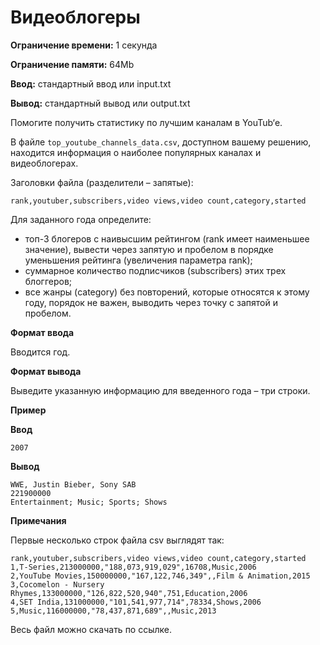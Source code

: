 # Видеоблогеры

**Ограничение времени:** 1 секунда

**Ограничение памяти:** 64Mb

**Ввод:** стандартный ввод или input.txt

**Вывод:** стандартный вывод или output.txt

Помогите получить статистику по лучшим каналам в YouTub‘е.

В файле `top_youtube_channels_data.csv`, доступном вашему решению, находится информация о наиболее популярных каналах и видеоблогерах.

Заголовки файла (разделители – запятые):

`rank,youtuber,subscribers,video views,video count,category,started`

Для заданного года определите:

*   топ-3 блогеров с наивысшим рейтингом (rank имеет наименьшее значение), вывести через запятую и пробелом в порядке уменьшения рейтинга (увеличения параметра rank);
*   суммарное количество подписчиков (subscribers) этих трех блоггеров;
*   все жанры (category) без повторений, которые относятся к этому году, порядок не важен, выводить через точку с запятой и пробелом.

**Формат ввода**

Вводится год.

**Формат вывода**

Выведите указанную информацию для введенного года – три строки.

**Пример**

**Ввод**
```
2007
```

**Вывод**
```
WWE, Justin Bieber, Sony SAB
221900000
Entertainment; Music; Sports; Shows
```

**Примечания**

Первые несколько строк файла csv выглядят так:

```
rank,youtuber,subscribers,video views,video count,category,started
1,T-Series,213000000,"188,073,919,029",16708,Music,2006
2,YouTube Movies,150000000,"167,122,746,349",,Film & Animation,2015
3,Cocomelon - Nursery Rhymes,133000000,"126,822,520,940",751,Education,2006
4,SET India,131000000,"101,541,977,714",78334,Shows,2006
5,Music,116000000,"78,437,871,689",,Music,2013
```

Весь файл можно скачать по ссылке.
